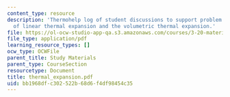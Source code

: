 ```yaml
---
content_type: resource
description: 'Thermohelp log of student discussions to support problem sets: Derivation
  of linear thermal expansion and the volumetric thermal expansion.'
file: https://ol-ocw-studio-app-qa.s3.amazonaws.com/courses/3-20-materials-at-equilibrium-sma-5111-fall-2003/bb1968dfc302522b68d6f4df98454c35_thermal_expansion.pdf
file_type: application/pdf
learning_resource_types: []
ocw_type: OCWFile
parent_title: Study Materials
parent_type: CourseSection
resourcetype: Document
title: thermal_expansion.pdf
uid: bb1968df-c302-522b-68d6-f4df98454c35
---
```


